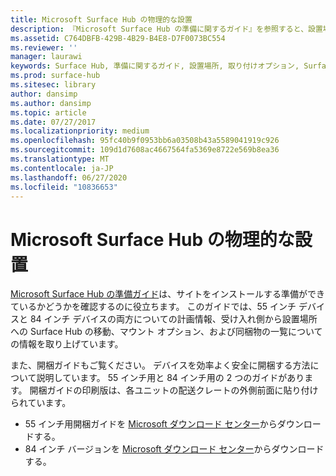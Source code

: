 ```yaml
---
title: Microsoft Surface Hub の物理的な設置
description: 『Microsoft Surface Hub の準備に関するガイド』を参照すると、設置場所の準備が整っていることを確認できます。
ms.assetid: C764DBFB-429B-4B29-B4E8-D7F0073BC554
ms.reviewer: ''
manager: laurawi
keywords: Surface Hub, 準備に関するガイド, 設置場所, 取り付けオプション, Surface Hub, readiness guide, installation location, mounting options
ms.prod: surface-hub
ms.sitesec: library
author: dansimp
ms.author: dansimp
ms.topic: article
ms.date: 07/27/2017
ms.localizationpriority: medium
ms.openlocfilehash: 95fc40b9f0953bb6a03508b43a5589041919c926
ms.sourcegitcommit: 109d1d7608ac4667564fa5369e8722e569b8ea36
ms.translationtype: MT
ms.contentlocale: ja-JP
ms.lasthandoff: 06/27/2020
ms.locfileid: "10836653"
---
```

# Microsoft Surface Hub の物理的な設置


[Microsoft Surface Hub の準備ガイド](surface-hub-site-readiness-guide.md)は、サイトをインストールする準備ができているかどうかを確認するのに役立ちます。 このガイドでは、55 インチ デバイスと 84 インチ デバイスの両方についての計画情報、受け入れ側から設置場所への Surface Hub の移動、マウント オプション、および同梱物の一覧についての情報を取り上げています。

また、開梱ガイドもご覧ください。 デバイスを効率よく安全に開梱する方法について説明しています。 55 インチ用と 84 インチ用の 2 つのガイドがあります。 開梱ガイドの印刷版は、各ユニットの配送クレートの外側前面に貼り付けられています。

-   55 インチ用開梱ガイドを [Microsoft ダウンロード センター](https://go.microsoft.com/fwlink/?LinkId=718145)からダウンロードする。
-   84 インチ バージョンを [Microsoft ダウンロード センター](https://go.microsoft.com/fwlink/?LinkId=718146)からダウンロードする。

 

 





